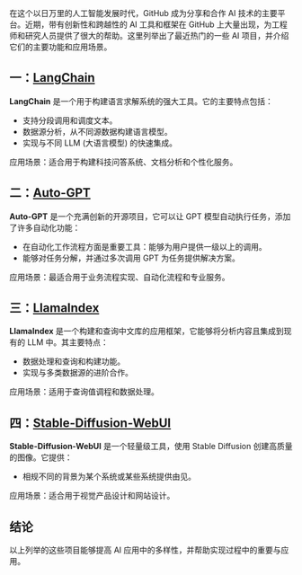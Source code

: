 在这个以日万里的人工智能发展时代，GitHub 成为分享和合作 AI 技术的主要平台。近期，带有创新性和跨越性的 AI 工具和框架在 GitHub 上大量出现，为工程师和研究人员提供了很大的帮助。这里列举出了最近热门的一些 AI 项目，并介绍它们的主要功能和应用场景。

## 一：[LangChain](https://github.com/hwchase17/langchain)

**LangChain** 是一个用于构建语言求解系统的强大工具。它的主要特点包括：

- 支持分段调用和调度文本。
- 数据源分析，从不同源数据构建语言模型。
- 实现与不同 LLM (大语言模型) 的快速集成。

应用场景：适合用于构建科技问答系统、文档分析和个性化服务。

## 二：[Auto-GPT](https://github.com/Torantulino/Auto-GPT)

**Auto-GPT** 是一个充满创新的开源项目，它可以让 GPT 模型自动执行任务，添加了许多自动化功能：

- 在自动化工作流程方面是重要工具：能够为用户提供一级以上的调用。
- 能够对任务分解，并通过多次调用 GPT 为任务提供解决方案。

应用场景：最适合用于业务流程实现、自动化流程和专业服务。

## 三：[LlamaIndex](https://github.com/jerryjliu/llama_index)

**LlamaIndex** 是一个构建和查询中文库的应用框架，它能够将分析内容且集成到现有的 LLM 中。其主要特点：

- 数据处理和查询和构建功能。
- 实现与多类数据源的进阶合作。

应用场景：适用于查询值调程和数据处理。

## 四：[Stable-Diffusion-WebUI](https://github.com/AUTOMATIC1111/stable-diffusion-webui)

**Stable-Diffusion-WebUI** 是一个轻量级工具，使用 Stable Diffusion 创建高质量的图像。它提供：

- 相规不同的背景为某个系统或某些系统提供由见。

应用场景：适合用于视觉产品设计和网站设计。

## 结论

以上列举的这些项目能够提高 AI 应用中的多样性，并帮助实现过程中的重要与应用。
